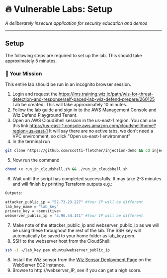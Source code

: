 # 🔥 Vulnerable Labs: Setup
*A deliberately insecure application for security education and demos*

---

## Setup

The following steps are required to set up the lab. This should take approximately 5 minutes. 

### 🎯 Your Mission

This entire lab should be run in an incognito browser session.

1. Login and request the https://lms.training.wiz.io/path/wiz-for-threat-detection-and-response/self-paced-lab-wiz-defend-prepare/260125 Lab be created. This will take approximately 10 minutes.
2. Follow the lab guide and sign in to the AWS Management Console and Wiz Defend Playground Tenant.
3. Open an AWS CloudShell session in the us-east-1 region. You can use this link https://us-east-1.console.aws.amazon.com/cloudshell/home?region=us-east-1
   It will say there are no active tabs, we don't need a VPC environment, so click "Open us-east-1 environment"
4. In the terminal run 
```bash
git clone https://github.com/scotti-fletcher/injection-demo && cd injection-demo
```
5. Now run the command
```bash
chmod +x run_in_cloudshell.sh && ./run_in_cloudshell.sh
```
6. Wait until the script has completed successfully. It may take 2-3 minutes and will finish by printing Terraform outputs e.g.:
```bash
Outputs:

attacker_public_ip = "52.73.23.227" #Your IP will be different
lab_key_name = "lab_key"
private_key = <sensitive>
webserver_public_ip = "3.90.44.141" #Your IP will be different
```
7. Make note of the attacker_public_ip and webserver_public_ip as we will be using these throughout the rest of the lab. The SSH key will automatically be saved to your home folder as lab_key.pem.
8. SSH to the webserver host from the CloudShell:
```bash
ssh -i ~/lab_key.pem ubuntu@webserver_public_ip
```
8. Install the Wiz sensor from the [Wiz Sensor Deployment Page](https://app.wiz.io/settings/deployments/setup/sensor-linux-native) on the WebServer EC2 instance.
9. Browse to http://webserver_IP, see if you can get a high score. 
